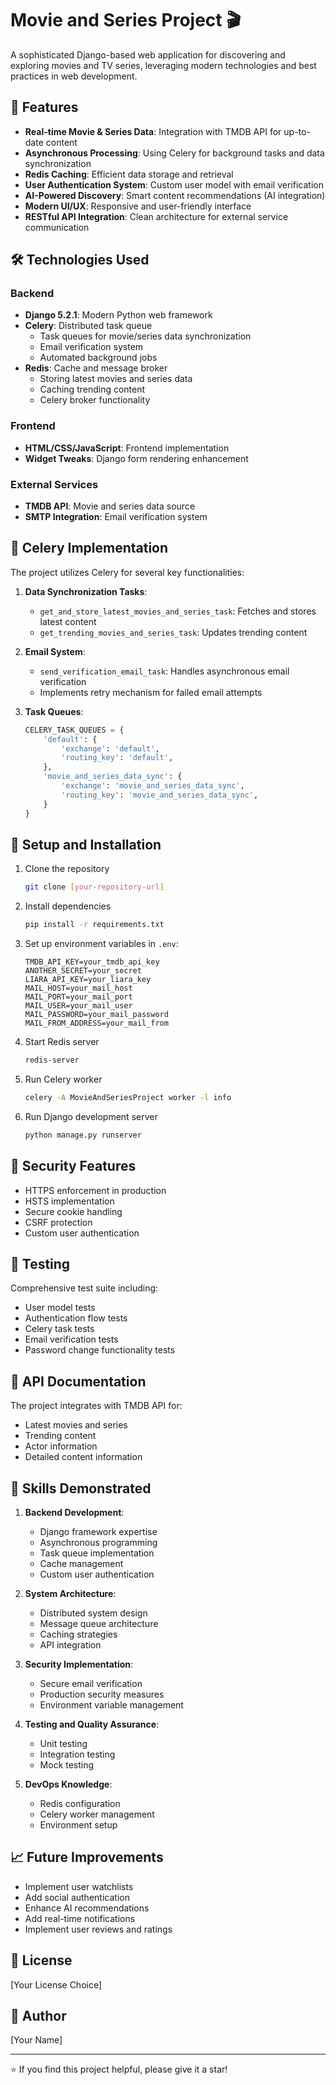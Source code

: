 # Movie and Series Project 🎬

A sophisticated Django-based web application for discovering and exploring movies and TV series, leveraging modern technologies and best practices in web development.

## 🌟 Features

- **Real-time Movie & Series Data**: Integration with TMDB API for up-to-date content
- **Asynchronous Processing**: Using Celery for background tasks and data synchronization
- **Redis Caching**: Efficient data storage and retrieval
- **User Authentication System**: Custom user model with email verification
- **AI-Powered Discovery**: Smart content recommendations (AI integration)
- **Modern UI/UX**: Responsive and user-friendly interface
- **RESTful API Integration**: Clean architecture for external service communication

## 🛠 Technologies Used

### Backend
- **Django 5.2.1**: Modern Python web framework
- **Celery**: Distributed task queue
  - Task queues for movie/series data synchronization
  - Email verification system
  - Automated background jobs
- **Redis**: Cache and message broker
  - Storing latest movies and series data
  - Caching trending content
  - Celery broker functionality

### Frontend
- **HTML/CSS/JavaScript**: Frontend implementation
- **Widget Tweaks**: Django form rendering enhancement

### External Services
- **TMDB API**: Movie and series data source
- **SMTP Integration**: Email verification system

## 🚀 Celery Implementation

The project utilizes Celery for several key functionalities:

1. **Data Synchronization Tasks**:
   - `get_and_store_latest_movies_and_series_task`: Fetches and stores latest content
   - `get_trending_movies_and_series_task`: Updates trending content

2. **Email System**:
   - `send_verification_email_task`: Handles asynchronous email verification
   - Implements retry mechanism for failed email attempts

3. **Task Queues**:
   ```python
   CELERY_TASK_QUEUES = {
       'default': {
           'exchange': 'default',
           'routing_key': 'default',
       },
       'movie_and_series_data_sync': {
           'exchange': 'movie_and_series_data_sync',
           'routing_key': 'movie_and_series_data_sync',
       }
   }
   ```

## 🔧 Setup and Installation

1. Clone the repository
   ```bash
   git clone [your-repository-url]
   ```

2. Install dependencies
   ```bash
   pip install -r requirements.txt
   ```

3. Set up environment variables in `.env`:
   ```
   TMDB_API_KEY=your_tmdb_api_key
   ANOTHER_SECRET=your_secret
   LIARA_API_KEY=your_liara_key
   MAIL_HOST=your_mail_host
   MAIL_PORT=your_mail_port
   MAIL_USER=your_mail_user
   MAIL_PASSWORD=your_mail_password
   MAIL_FROM_ADDRESS=your_mail_from
   ```

4. Start Redis server
   ```bash
   redis-server
   ```

5. Run Celery worker
   ```bash
   celery -A MovieAndSeriesProject worker -l info
   ```

6. Run Django development server
   ```bash
   python manage.py runserver
   ```

## 🔐 Security Features

- HTTPS enforcement in production
- HSTS implementation
- Secure cookie handling
- CSRF protection
- Custom user authentication

## 🧪 Testing

Comprehensive test suite including:
- User model tests
- Authentication flow tests
- Celery task tests
- Email verification tests
- Password change functionality tests

## 📝 API Documentation

The project integrates with TMDB API for:
- Latest movies and series
- Trending content
- Actor information
- Detailed content information

## 🎯 Skills Demonstrated

1. **Backend Development**:
   - Django framework expertise
   - Asynchronous programming
   - Task queue implementation
   - Cache management
   - Custom user authentication

2. **System Architecture**:
   - Distributed system design
   - Message queue architecture
   - Caching strategies
   - API integration

3. **Security Implementation**:
   - Secure email verification
   - Production security measures
   - Environment variable management

4. **Testing and Quality Assurance**:
   - Unit testing
   - Integration testing
   - Mock testing

5. **DevOps Knowledge**:
   - Redis configuration
   - Celery worker management
   - Environment setup

## 📈 Future Improvements

- Implement user watchlists
- Add social authentication
- Enhance AI recommendations
- Add real-time notifications
- Implement user reviews and ratings

## 📄 License

[Your License Choice]

## 👤 Author

[Your Name]

---
⭐️ If you find this project helpful, please give it a star! 